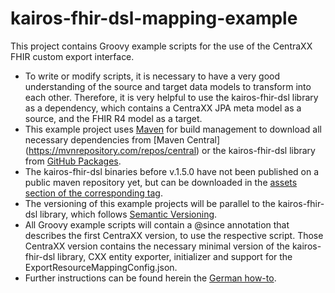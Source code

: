 # kairos-fhir-dsl-mapping-example

This project contains Groovy example scripts for the use of the CentraXX FHIR custom export interface.

* To write or modify scripts, it is necessary to have a very good understanding of the source and target data models to transform into each other.
  Therefore, it is very helpful to use the kairos-fhir-dsl library as a dependency, which contains a CentraXX JPA meta model as a source, and the FHIR
  R4 model as a target.
* This example project uses [Maven](https://maven.apache.org/) for build management to download all necessary dependencies
  from [Maven Central] (https://mvnrepository.com/repos/central) or the kairos-fhir-dsl library
  from [GitHub Packages](https://github.com/features/packages).
* The kairos-fhir-dsl binaries before v.1.5.0 have not been published on a public maven repository yet, but can be downloaded in
  the [assets section of the corresponding tag](https://github.com/kairosmike/kairos-fhir-dsl-mapping-example/releases).
* The versioning of this example projects will be parallel to the kairos-fhir-dsl library, which
  follows [Semantic Versioning](https://semver.org/spec/v2.0.0.html).
* All Groovy example scripts will contain a @since annotation that describes the first CentraXX version, to use the respective script. Those CentraXX
  version contains the necessary minimal version of the kairos-fhir-dsl library, CXX entity exporter, initializer and support for the
  ExportResourceMappingConfig.json.
* Further instructions can be found herein the [German how-to](/CXX_FHIR_Custom_Export.pdf).
